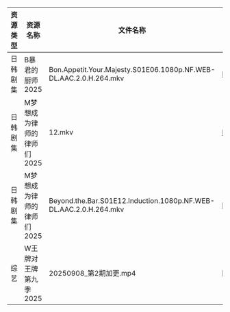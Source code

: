 | 资源类型 | 资源名称            | 文件名称                                                              | 分享链接                                 | 更新时间                |
| ---- | --------------- | ----------------------------------------------------------------- | ------------------------------------ | ------------------- |
| 日韩剧集 | B暴君的厨师2025      | Bon.Appetit.Your.Majesty.S01E06.1080p.NF.WEB-DL.AAC.2.0.H.264.mkv | https://pan.quark.cn/s/7f659879c212  | 2025-09-08 01:14:41 |
| 日韩剧集 | M梦想成为律师的律师们2025 | 12.mkv                                                            | https://pan.quark.cn/s/d4ecaff7fa34  | 2025-09-08 01:19:04 |
| 日韩剧集 | M梦想成为律师的律师们2025 | Beyond.the.Bar.S01E12.Induction.1080p.NF.WEB-DL.AAC.2.0.H.264.mkv | https://pan.quark.cn/s/d4ecaff7fa34  | 2025-09-08 01:19:08 |
| 综艺   | W王牌对王牌第九季2025   | 20250908_第2期加更.mp4                                                | https://www.alipan.com/s/w9CqDPEeGeX | 2025-09-08 16:00:33 |
